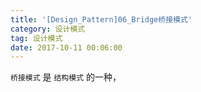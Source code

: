 ```yaml
---
title: '[Design_Pattern]06_Bridge桥接模式'
category: 设计模式
tag: 设计模式
date: 2017-10-11 00:06:00
---
```


`桥接模式`  是 `结构模式` 的一种，